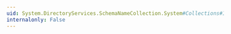 ```yaml
---
uid: System.DirectoryServices.SchemaNameCollection.System#Collections#IList#Contains(System.Object)
internalonly: False
---
```

